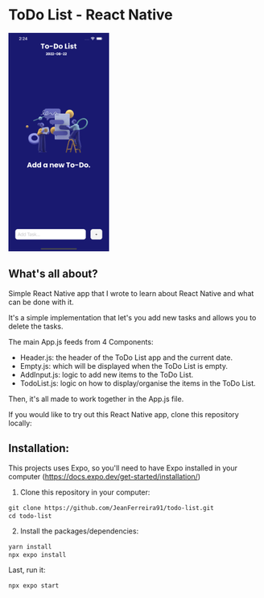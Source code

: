 # ToDo List - React Native
<!-- ![Screenshot](./assets/Screenshot.png) -->
<img src="./assets/Screenshot.png" alt="screenshot" width="200"/>

## What's all about?

Simple React Native app that I wrote to learn about React Native and what can be done with it.

It's a simple implementation that let's you add new tasks and allows you to delete the tasks.

The main App.js feeds from 4 Components:

- Header.js: the header of the ToDo List app and the current date.
- Empty.js: which will be displayed when the ToDo List is empty.
- AddInput.js: logic to add new items to the ToDo List.
- TodoList.js: logic on how to display/organise the items in the ToDo List.

Then, it's all made to work together in the App.js file.

If you would like to try out this React Native app, clone this repository locally:

## Installation:

This projects uses Expo, so you'll need to have Expo installed in your computer (https://docs.expo.dev/get-started/installation/)

1. Clone this repository in your computer:
```
git clone https://github.com/JeanFerreira91/todo-list.git
cd todo-list
```

2. Install the packages/dependencies:
```
yarn install
npx expo install
```

Last, run it:

```
npx expo start
```